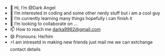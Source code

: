 - 👋 Hi, I’m @Dark Angel
- 👀 I’m interested in coding and some other nerdy stuff but i am a cool guy
- 🌱 I’m currently learning many things hopefully i can finish it
- 💞️ I’m looking to collaborate on ...
- 📫 How to reach me darka9962@gmail.com
- 😄 Pronouns: He/him
- ⚡I am intresetd in making new friends just mail me we can extchange contact details

<!---
aloxseb/aloxseb is a ✨ special ✨ repository because its `README.md` (this file) appears on your GitHub profile.
You can click the Preview link to take a look at your changes.
--->

  
  
